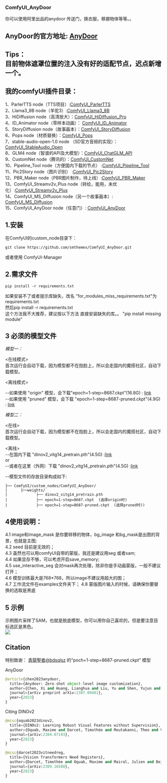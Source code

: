 ### ComfyUI_AnyDoor  
你可以使用阿里出品的anydoor 传送门，换衣服，移挪物体等等。。   

AnyDoor的官方地址: [AnyDoor](https://github.com/ali-vilab/AnyDoor)   
----

Tips：    
目前物体遮罩位置的注入没有好的适配节点，迟点新增一个。   
----

我的comfyUI插件目录：  
-----
1、ParlerTTS node（TTS项目）:[ComfyUI_ParlerTTS](https://github.com/smthemex/ComfyUI_ParlerTTS)     
2、Llama3_8B node（羊驼3）:[ComfyUI_Llama3_8B](https://github.com/smthemex/ComfyUI_Llama3_8B)      
3、HiDiffusion node（高清放大）：[ComfyUI_HiDiffusion_Pro](https://github.com/smthemex/ComfyUI_HiDiffusion_Pro)   
4、ID_Animator node（零样本动画）： [ComfyUI_ID_Animator](https://github.com/smthemex/ComfyUI_ID_Animator)       
5、StoryDiffusion node（故事画本）：[ComfyUI_StoryDiffusion](https://github.com/smthemex/ComfyUI_StoryDiffusion)  
6、Pops node（材质替换）：[ComfyUI_Pops](https://github.com/smthemex/ComfyUI_Pops)   
7、stable-audio-open-1.0 node （SD官方音频的实现）：[ComfyUI_StableAudio_Open](https://github.com/smthemex/ComfyUI_StableAudio_Open)        
8、GLM4 node（智谱的API及大模型）：[ComfyUI_ChatGLM_API](https://github.com/smthemex/ComfyUI_ChatGLM_API)   
9、CustomNet node（腾讯的）：[ComfyUI_CustomNet](https://github.com/smthemex/ComfyUI_CustomNet)           
10、Pipeline_Tool node（方便国内下载的节点） :[ComfyUI_Pipeline_Tool](https://github.com/smthemex/ComfyUI_Pipeline_Tool)    
11、Pic2Story node（图片识别） :[ComfyUI_Pic2Story](https://github.com/smthemex/ComfyUI_Pic2Story)   
12、PBR_Maker node（PBR图片制作，待上线）:[ComfyUI_PBR_Maker](https://github.com/smthemex/ComfyUI_PBR_Maker)      
13、ComfyUI_Streamv2v_Plus node（转绘，能用，未优化）:[ComfyUI_Streamv2v_Plus](https://github.com/smthemex/ComfyUI_Streamv2v_Plus)   
14、ComfyUI_MS_Diffusion node（另一个故事画本）: [ComfyUI_MS_Diffusion](https://github.com/smthemex/ComfyUI_MS_Diffusion)   
15、ComfyUI_AnyDoor node（任意门）: [ComfyUI_AnyDoor](https://github.com/smthemex/ComfyUI_AnyDoor)  

1.安装
---
  在ComfyUI的custom_node目录下：  
```
git clone https://github.com/smthemex/ComfyUI_AnyDoor.git
```
或者使用 ComfyUI-Manager 

2.需求文件    
---
```
pip install -r requirements.txt
```
如果安装不了或者提示库缺失，改名 "for_modules_miss_requirements.txt"为 requirements.txt    
然后pip install -r requirements.txt    
这个方法我不大推荐，建议按以下方法 直接安装缺失的库。。 
"pip install missing module"   

3  必须的模型文件   
---
*模型一：*   

<在线模式>    
首次运行会自动下载，因为模型都不在抱脸上，所以会走国内的魔搭社区，自动下载模型。    

<离线模式>   

--如果使用 "origin" 模型，会下载"epoch=1-step=8687.ckpt"(16.8G) : [link](https://huggingface.co/spaces/xichenhku/AnyDoor/tree/main)          
--如果使用 "pruned" 模型，会下载 "epoch=1-step=8687-pruned.ckpt"(4.9G) : [link](https://modelscope.cn/models/bdsqlsz/AnyDoor-Pruned/files)    

*模型二：*   

<在线>   
首次运行会自动下载，因为模型都不在抱脸上，所以会走国内的魔搭社区，自动下载模型。    

<离线>    
--在国内下载 "dinov2_vitg14_pretrain.pth"(4.5G) :[link](https://modelscope.cn/models/bdsqlsz/AnyDoor-Pruned/files)   
or   
--或者在这里（外网）下载 "dinov2_vitg14_pretrain.pth"(4.5G) :[link](https://github.com/facebookresearch/dinov2?tab=readme-ov-file)      

--模型文件的存放目录构成如下:  

```
├── ComfyUI/custom_nodes/ComfyUI_AnyDoor/
|      ├──weights/
|             ├── dinov2_vitg14_pretrain.pth
|             ├── epoch=1-step=8687.ckpt  (选择origin时)
|             ├── epoch=1-step=8687-pruned.ckpt  (选择pruned时))
```
4使用说明：
--
4.1 image和image_mask 是你要转移的物体，bg_image 和bg_mask是出图的背景，也就是主图;    
4.2 seed 目前是无效的；  
4.3 虽然也可以用comfyUI自带的蒙版，我还是建议用seg 或者sam;     
4.4 如果显存不够，可以考虑开启save_memory;   
4.5 use_interactive_seg 会对mask再次处理，除非你是手动画蒙版，一般不建议打开；      
4.6 模型训练最大是768*768，所以image不建议用超大的图；  
4.7 工作流文件在examples文件夹下； 
4.8 蒙版图片输入的时候，请确保你要替换的选取是黑底   

5 示例
---

示例图片采样了SAM，也就是脱底模型，你可以用你自己喜欢的，但是要注意目标选区是黑色。   
![](https://github.com/smthemex/ComfyUI_AnyDoor/blob/main/examples/example.png)


Citation
---
特别致谢： [青龍聖者@bdsqlsz](https://github.com/sdbds) 的“poch=1-step=8687-pruned.ckpt” 模型

AnyDoor
``` python  
@article{chen2023anydoor,
  title={Anydoor: Zero-shot object-level image customization},
  author={Chen, Xi and Huang, Lianghua and Liu, Yu and Shen, Yujun and Zhao, Deli and Zhao, Hengshuang},
  journal={arXiv preprint arXiv:2307.09481},
  year={2023}
}
```

Citing DINOv2
```python
@misc{oquab2023dinov2,
  title={DINOv2: Learning Robust Visual Features without Supervision},
  author={Oquab, Maxime and Darcet, Timothée and Moutakanni, Theo and Vo, Huy V. and Szafraniec, Marc and Khalidov, Vasil and Fernandez, Pierre and Haziza, Daniel and Massa, Francisco and El-Nouby, Alaaeldin and Howes, Russell and Huang, Po-Yao and Xu, Hu and Sharma, Vasu and Li, Shang-Wen and Galuba, Wojciech and Rabbat, Mike and Assran, Mido and Ballas, Nicolas and Synnaeve, Gabriel and Misra, Ishan and Jegou, Herve and Mairal, Julien and Labatut, Patrick and Joulin, Armand and Bojanowski, Piotr},
  journal={arXiv:2304.07193},
  year={2023}
}
```

```python
@misc{darcet2023vitneedreg,
  title={Vision Transformers Need Registers},
  author={Darcet, Timothée and Oquab, Maxime and Mairal, Julien and Bojanowski, Piotr},
  journal={arXiv:2309.16588},
  year={2023}
}
```
